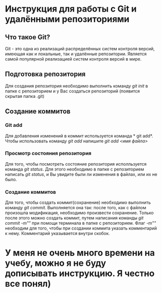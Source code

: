 # Инструкция для работы с Git и удалёнными репозиториями

## Что такое Git?
Git - это одна из реализаций распределённых систем контроля версий, имеющая как и локальные, так и удалённые репозитории. Является самой популярной реализацией систем контроля версий в мире. 
## Подготовка репозитория 
Для создания репозитория необходимо выполнить команду *git init* в папке с репозиторием и у Вас создаться репозиторий (появится скрытая папка .git)

## Создание коммитов 

### Git add 
Для добавления изменений в коммит используется команда * git add*. Чтобы использовать команду *git add* напишите *git add <имя файла>*

### Просмотр состояния репозитория 
Для того, чтобы посмотреть состояние репозитория исполльзуется команда *git status*. Для этого необходимо в папке с репозиторием написать *git status*, и Вы увидите были ли изменения в файлах, или их не было.

### Создание коммитов
Для того, чтобы создать коммит(сохранение) необходимо выполнить команду *git commit*. Выполняется она так: после того, как с файлом произошла модификация, необходимо произвести сохранение. Только после этого можно создать коммит, путем написания команды *git commit -m""* при помощи терминала в папке с репозиторием. Флаг *-m""* необходим для того, чтобы при создании коммита указать комментарий к нему. Комментарий указывается внутри скобок.

# У меня не очень много времени на учебу, можно я не буду дописывать инструкцию. Я честно все понял) 